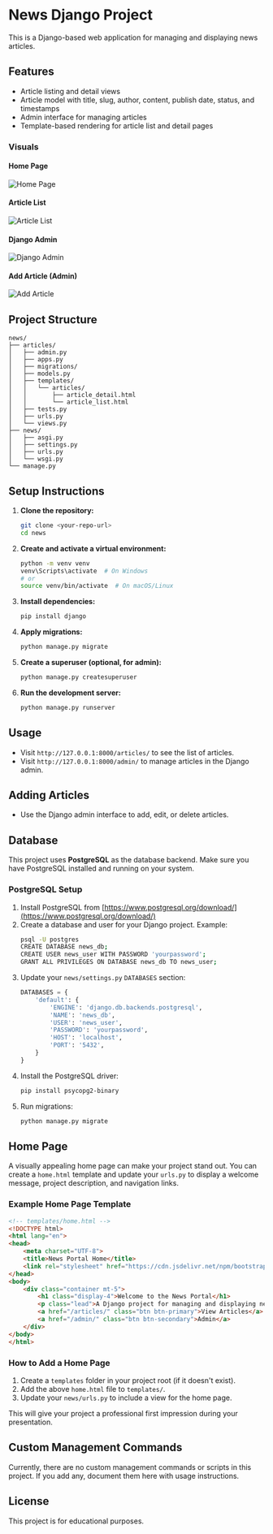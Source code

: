 # News Django Project

This is a Django-based web application for managing and displaying news articles.

## Features
- Article listing and detail views
- Article model with title, slug, author, content, publish date, status, and timestamps
- Admin interface for managing articles
- Template-based rendering for article list and detail pages

### Visuals

#### Home Page
![Home Page](screenshots/home.png)

#### Article List
![Article List](screenshots/article_list.png)

#### Django Admin
![Django Admin](screenshots/admin.png)

#### Add Article (Admin)
![Add Article](screenshots/add_article.png)

## Project Structure
```
news/
├── articles/
│   ├── admin.py
│   ├── apps.py
│   ├── migrations/
│   ├── models.py
│   ├── templates/
│   │   └── articles/
│   │       ├── article_detail.html
│   │       └── article_list.html
│   ├── tests.py
│   ├── urls.py
│   └── views.py
├── news/
│   ├── asgi.py
│   ├── settings.py
│   ├── urls.py
│   └── wsgi.py
└── manage.py
```

## Setup Instructions
1. **Clone the repository:**
   ```sh
   git clone <your-repo-url>
   cd news
   ```
2. **Create and activate a virtual environment:**
   ```sh
   python -m venv venv
   venv\Scripts\activate  # On Windows
   # or
   source venv/bin/activate  # On macOS/Linux
   ```
3. **Install dependencies:**
   ```sh
   pip install django
   ```
4. **Apply migrations:**
   ```sh
   python manage.py migrate
   ```
5. **Create a superuser (optional, for admin):**
   ```sh
   python manage.py createsuperuser
   ```
6. **Run the development server:**
   ```sh
   python manage.py runserver
   ```

## Usage
- Visit `http://127.0.0.1:8000/articles/` to see the list of articles.
- Visit `http://127.0.0.1:8000/admin/` to manage articles in the Django admin.

## Adding Articles
- Use the Django admin interface to add, edit, or delete articles.

## Database
This project uses **PostgreSQL** as the database backend. Make sure you have PostgreSQL installed and running on your system.

### PostgreSQL Setup
1. Install PostgreSQL from [https://www.postgresql.org/download/](https://www.postgresql.org/download/)
2. Create a database and user for your Django project. Example:
   ```sh
   psql -U postgres
   CREATE DATABASE news_db;
   CREATE USER news_user WITH PASSWORD 'yourpassword';
   GRANT ALL PRIVILEGES ON DATABASE news_db TO news_user;
   ```
3. Update your `news/settings.py` `DATABASES` section:
   ```python
   DATABASES = {
       'default': {
           'ENGINE': 'django.db.backends.postgresql',
           'NAME': 'news_db',
           'USER': 'news_user',
           'PASSWORD': 'yourpassword',
           'HOST': 'localhost',
           'PORT': '5432',
       }
   }
   ```
4. Install the PostgreSQL driver:
   ```sh
   pip install psycopg2-binary
   ```
5. Run migrations:
   ```sh
   python manage.py migrate
   ```

## Home Page
A visually appealing home page can make your project stand out. You can create a `home.html` template and update your `urls.py` to display a welcome message, project description, and navigation links.

### Example Home Page Template
```html
<!-- templates/home.html -->
<!DOCTYPE html>
<html lang="en">
<head>
    <meta charset="UTF-8">
    <title>News Portal Home</title>
    <link rel="stylesheet" href="https://cdn.jsdelivr.net/npm/bootstrap@5.3.0/dist/css/bootstrap.min.css">
</head>
<body>
    <div class="container mt-5">
        <h1 class="display-4">Welcome to the News Portal</h1>
        <p class="lead">A Django project for managing and displaying news articles.</p>
        <a href="/articles/" class="btn btn-primary">View Articles</a>
        <a href="/admin/" class="btn btn-secondary">Admin</a>
    </div>
</body>
</html>
```

### How to Add a Home Page
1. Create a `templates` folder in your project root (if it doesn't exist).
2. Add the above `home.html` file to `templates/`.
3. Update your `news/urls.py` to include a view for the home page.

This will give your project a professional first impression during your presentation.

## Custom Management Commands
Currently, there are no custom management commands or scripts in this project. If you add any, document them here with usage instructions.

## License
This project is for educational purposes.
